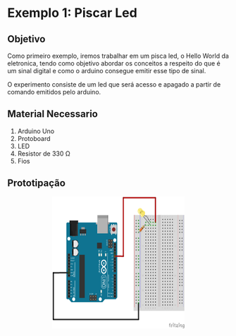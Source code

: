 # Exemplo 1: Piscar Led

## Objetivo
Como primeiro exemplo, iremos trabalhar em um pisca led, o Hello World da eletronica, tendo como objetivo abordar os conceitos a respeito do que é um sinal digital e como o arduino consegue emitir esse tipo de sinal.

O experimento consiste de um led que será acesso e apagado a partir de comando emitidos pelo arduino.

## Material Necessario

1. Arduino Uno
2. Protoboard
3. LED
4. Resistor de 330 Ω
5. Fios


## Prototipação

<p align="center">
  <img width="300" height="300" src="https://github.com/mandacaruhs/Curso-Arduino/blob/master/1-Piscar%20Led/Exemplo1.png" >
</p>
